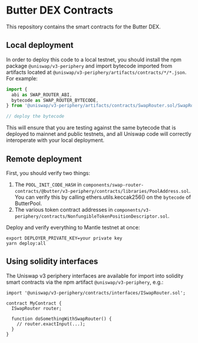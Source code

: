 # Butter DEX Contracts

This repository contains the smart contracts for the Butter DEX.

## Local deployment

In order to deploy this code to a local testnet, you should install the npm package
`@uniswap/v3-periphery`
and import bytecode imported from artifacts located at
`@uniswap/v3-periphery/artifacts/contracts/*/*.json`.
For example:

```typescript
import {
  abi as SWAP_ROUTER_ABI,
  bytecode as SWAP_ROUTER_BYTECODE,
} from '@uniswap/v3-periphery/artifacts/contracts/SwapRouter.sol/SwapRouter.json'

// deploy the bytecode
```

This will ensure that you are testing against the same bytecode that is deployed to
mainnet and public testnets, and all Uniswap code will correctly interoperate with
your local deployment.

## Remote deployment

First, you should verify two things:

1. The `POOL_INIT_CODE_HASH` in `components/swap-router-contracts/@butter/v3-periphery/contracts/libraries/PoolAddress.sol`. You can verify this by calling ethers.utils.keccak256() on the `bytecode` of ButterPool.
2. The various token contract addresses in `components/v3-periphery/contracts/NonfungibleTokenPositionDescriptor.sol`.

Deploy and verify everything to Mantle testnet at once:

```
export DEPLOYER_PRIVATE_KEY=your private key
yarn deploy:all
```

## Using solidity interfaces

The Uniswap v3 periphery interfaces are available for import into solidity smart contracts
via the npm artifact `@uniswap/v3-periphery`, e.g.:

```solidity
import '@uniswap/v3-periphery/contracts/interfaces/ISwapRouter.sol';

contract MyContract {
  ISwapRouter router;

  function doSomethingWithSwapRouter() {
    // router.exactInput(...);
  }
}

```
